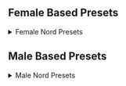 ## Female Based Presets

<details>

<summary>Female Nord Presets</summary>

|CHM Nord Female|Farlian|Khinara Jade|
|:---:|:---:|:---:|
|[![CHM Nord Female](/assets/presets/FemaleNords/enb2023_4_1_14_59_55_small.png)](/assets/presets/FemaleNords/enb2023_4_1_14_59_55.png)|[![CHM Nord Female](/assets/presets/FemaleNords/enb2023_4_1_15_00_10_small.png)](/assets/presets/FemaleNords/enb2023_4_1_15_00_10.png)|[![CHM Nord Female](/assets/presets/FemaleNords/enb2023_4_1_15_00_42_small.png)](/assets/presets/FemaleNords/enb2023_4_1_15_00_42.png)|
|Kirina|N Aneris|N Mavlis|
|[![CHM Nord Female](/assets/presets/FemaleNords/enb2023_4_1_15_01_10_small.png)](/assets/presets/FemaleNords/enb2023_4_1_15_01_10.png)|[![CHM Nord Female](/assets/presets/FemaleNords/enb2023_4_1_15_01_30_small.png)](/assets/presets/FemaleNords/enb2023_4_1_15_01_30.png)|[![CHM Nord Female](/assets/presets/FemaleNords/enb2023_4_1_15_01_48_small.png)](/assets/presets/FemaleNords/enb2023_4_1_15_01_48.png)|
|N Thenis|NO Caco V3|NO Caco V4|
|[![CHM Nord Female](/assets/presets/FemaleNords/enb2023_4_1_15_02_05_small.png)](/assets/presets/FemaleNords/enb2023_4_1_15_02_05.png)|[![CHM Nord Female](/assets/presets/FemaleNords/enb2023_4_1_15_02_26_small.png)](/assets/presets/FemaleNords/enb2023_4_1_15_02_26.png)|[![CHM Nord Female](/assets/presets/FemaleNords/enb2023_4_1_15_02_48_small.png)](/assets/presets/FemaleNords/enb2023_4_1_15_02_48.png)|
|NO Caco V5|NO Calliope|NO IDM Marie ***|
|[![CHM Nord Female](/assets/presets/FemaleNords/enb2023_4_1_15_03_06_small.png)](/assets/presets/FemaleNords/enb2023_4_1_15_03_06.png)|[![CHM Nord Female](/assets/presets/FemaleNords/enb2023_4_1_15_03_25_small.png)](/assets/presets/FemaleNords/enb2023_4_1_15_03_25.png)|[![CHM Nord Female](/assets/presets/FemaleNords/enb2023_4_1_15_04_29_small.png)](/assets/presets/FemaleNords/enb2023_4_1_15_04_29.png)|
|NO IDM Prisonea ***|NO Truda|NO F Olivia|
|[![CHM Nord Female](/assets/presets/FemaleNords/enb2023_4_1_15_06_09_small.png)](/assets/presets/FemaleNords/enb2023_4_1_15_06_09.png)|[![CHM Nord Female](/assets/presets/FemaleNords/enb2023_4_1_15_06_33_small.png)](/assets/presets/FemaleNords/enb2023_4_1_15_06_33.png)|[![CHM Nord Female](/assets/presets/FemaleNords/enb2023_4_1_15_07_09_small.png)](/assets/presets/FemaleNords/enb2023_4_1_15_07_09.png)|
|Sswaye's Mom|Suyin|Vrayth's - Nord Female 1|
|[![CHM Nord Female](/assets/presets/FemaleNords/enb2023_4_1_15_07_48_small.png)](/assets/presets/FemaleNords/enb2023_4_1_15_07_48.png)|[![CHM Nord Female](/assets/presets/FemaleNords/enb2023_4_1_15_08_13_small.png)](/assets/presets/FemaleNords/enb2023_4_1_15_08_13.png)|[![CHM Nord Female](/assets/presets/FemaleNords/enb2023_4_1_15_08_42_small.png)](/assets/presets/FemaleNords/enb2023_4_1_15_08_42.png)|
|Vrayth's - Nord Female 2|Vrayth's - Nord Female 3|Zelest|
|[![CHM Nord Female](/assets/presets/FemaleNords/enb2023_4_1_15_09_02_small.png)](/assets/presets/FemaleNords/enb2023_4_1_15_09_02.png)|[![CHM Nord Female](/assets/presets/FemaleNords/enb2023_4_1_15_09_21_small.png)](/assets/presets/FemaleNords/enb2023_4_1_15_09_21.png)|[![CHM Nord Female](/assets/presets/FemaleNords/enb2023_4_1_15_09_52_small.png)](/assets/presets/FemaleNords/enb2023_4_1_15_09_52.png)|

  *** Marie and Prisonea have head sculpt files that you may need to use in addition to loading their presets.
</details>

## Male Based Presets

<details>

<summary>Male Nord Presets</summary>

PLACEHOLDER

</details>
